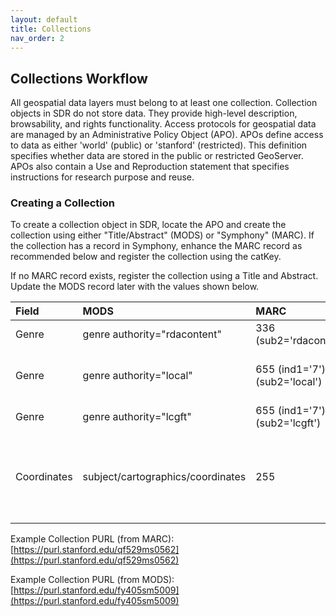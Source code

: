 ```yaml
---
layout: default
title: Collections
nav_order: 2
---
```


## Collections Workflow


All geospatial data layers must belong to at least one collection. Collection objects in SDR do not store data. They provide high-level description, browsability, and rights functionality. Access protocols for geospatial data are managed by an Administrative Policy Object (APO). APOs define access to data as either 'world' (public) or 'stanford' (restricted). This definition specifies whether data are stored in the public or restricted GeoServer. APOs also contain a Use and Reproduction statement that specifies instructions for research purpose and reuse. 

### Creating a Collection

To create a collection object in SDR, locate the APO and create the collection using either "Title/Abstract" (MODS) or "Symphony" (MARC). If the collection has a record in Symphony, enhance the MARC record as recommended below and register the collection using the catKey. 

If no MARC record exists, register the collection using a Title and Abstract. Update the MODS record later with the values shown below.

|Field|MODS|MARC|Value|
|:-----|:------|:------|:------|
|Genre|genre authority="rdacontent"|336 (sub2='rdacontent')|cartographic dataset|
|Genre|genre authority="local"|655 (ind1='7'), (sub2='local')|Geographic information systems data|
|Genre|genre authority="lcgft"|655 (ind1='7'), (sub2='lcgft')|Geospatial data|
|Coordinates|subject/cartographics/coordinates|255|(W 121.4851--W 120.3878/N 038.0775--N 037.1347)|

Example Collection PURL (from MARC): [https://purl.stanford.edu/qf529ms0562](https://purl.stanford.edu/qf529ms0562)

Example Collection PURL (from MODS): [https://purl.stanford.edu/fy405sm5009](https://purl.stanford.edu/fy405sm5009)
